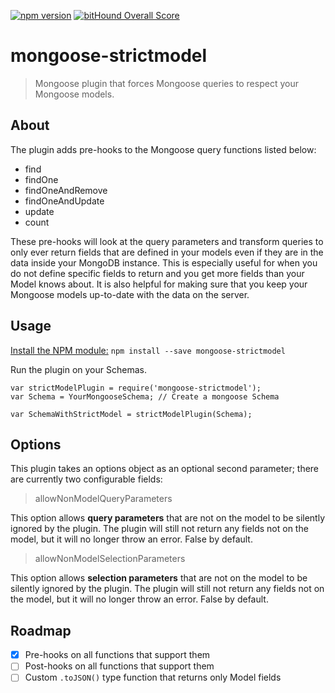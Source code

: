 [![npm version](https://badge.fury.io/js/mongoose-strictmodel.svg)](https://badge.fury.io/js/mongoose-strictmodel)
[![bitHound Overall Score](https://www.bithound.io/github/samhagman/mongoose-strictmodel/badges/score.svg)](https://www.bithound.io/github/samhagman/mongoose-strictmodel)

# mongoose-strictmodel

> Mongoose plugin that forces Mongoose queries to respect your Mongoose models.

## About

The plugin adds pre-hooks to the Mongoose query functions listed below:

- find
- findOne
- findOneAndRemove
- findOneAndUpdate
- update
- count

These pre-hooks will look at the query parameters and transform queries to only
ever return fields that are defined in your models even if they are in the data
inside your MongoDB instance.  This is especially useful for when you do not
define specific fields to return and you get more fields than your Model knows
about.  It is also helpful for making sure that you keep your Mongoose models
up-to-date with the data on the server.

## Usage

[Install the NPM module:](https://www.npmjs.com/package/mongoose-strictmodel) `npm install --save mongoose-strictmodel`

Run the plugin on your Schemas.
```node
var strictModelPlugin = require('mongoose-strictmodel');
var Schema = YourMongooseSchema; // Create a mongoose Schema

var SchemaWithStrictModel = strictModelPlugin(Schema);
```

## Options

This plugin takes an options object as an optional second parameter;
there are currently two configurable fields:

> <Boolean> allowNonModelQueryParameters

This option allows **query parameters** that are not on the model to be silently
ignored by the plugin.  The plugin will still not return any fields not on the
model, but it will no longer throw an error.  False by default.

> <Boolean> allowNonModelSelectionParameters

This option allows **selection parameters** that are not on the model to be silently
ignored by the plugin.  The plugin will still not return any fields not on the
model, but it will no longer throw an error.  False by default.

## Roadmap

- [x] Pre-hooks on all functions that support them
- [ ] Post-hooks on all functions that support them
- [ ] Custom `.toJSON()` type function that returns only Model fields
